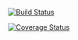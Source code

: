 [![Build Status](https://travis-ci.org/Brest-Java-Course-2018/Roma-Markovski.svg?branch=master)](https://travis-ci.org/Brest-Java-Course-2018/Roma-Markovski)

[![Coverage Status](https://coveralls.io/repos/github/Brest-Java-Course-2018/Roma-Markovski/badge.svg?branch=master)](https://coveralls.io/github/Brest-Java-Course-2018/Roma-Markovski?branch=master)
